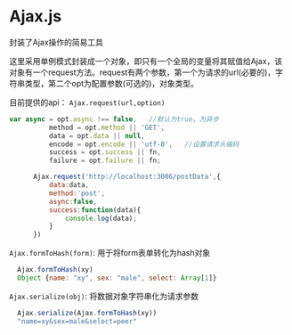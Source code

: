 # Ajax.js
封装了Ajax操作的简易工具

这里采用单例模式封装成一个对象，即只有一个全局的变量将其赋值给Ajax，该对象有一个request方法。request有两个参数，第一个为请求的url(必要的)，字符串类型，第二个opt为配置参数(可选的)，对象类型。

目前提供的api：
`Ajax.request(url,option)`

```javascript
var async = opt.async !== false,   //默认为true，为异步
          method = opt.method || 'GET',
          data = opt.data || null,
          encode = opt.encode || 'utf-8',   //设置请求头编码
          success = opt.success || fn,
          failure = opt.failure || fn;
```
```javascript
      Ajax.request('http://localhost:3006/postData',{
          data:data,
          method:'post',
          async:false,
          success:function(data){
              console.log(data);
          }
      })
```
`Ajax.formToHash(form)`:
用于将form表单转化为hash对象
```javascript
  Ajax.formToHash(xy)
  Object {name: "xy", sex: "male", select: Array[1]}
```

`Ajax.serialize(obj)`:
将数据对象字符串化为请求参数
```javascript
  Ajax.serialize(Ajax.formToHash(xy))
  "name=xy&sex=male&select=peer"
```
